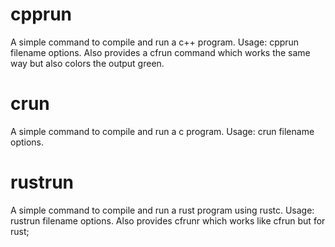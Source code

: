 # cpprun
A simple command to compile and run a c++ program. Usage: cpprun filename options. Also provides a cfrun command which works the same way but also colors the output green.
# crun
A simple command to compile and run a c program. Usage: crun filename options.
# rustrun
A simple command to compile and run a rust program using rustc. Usage: rustrun filename options. Also provides cfrunr which works like cfrun but for rust;

